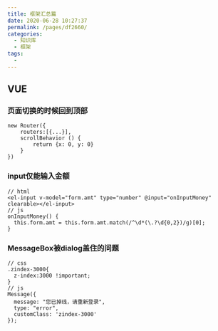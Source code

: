 ```yaml
---
title: 框架汇总篇
date: 2020-06-28 10:27:37
permalink: /pages/df2660/
categories: 
  - 知识库
  - 框架
tags: 
  - 
---
```

## VUE
### 页面切换的时候回到顶部
```
new Router({
	routers:[{...}],
	scrollBehavior () {
    	return {x: 0, y: 0}
  	}
})
```
### input仅能输入金额
```
// html
<el-input v-model="form.amt" type="number" @input="onInputMoney" clearable></el-input>
// js
onInputMoney() {
  this.form.amt = this.form.amt.match(/^\d*(\.?\d{0,2})/g)[0];
}
```
### MessageBox被dialog盖住的问题
```
// css
.zindex-3000{
  z-index:3000 !important;
}
// js
Message({
  message: "您已掉线，请重新登录",
  type: "error",
  customClass: 'zindex-3000'
});
```